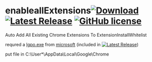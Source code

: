 # enableallExtensions[![Download](https://img.shields.io/github/downloads/myfreeer/enableallExtensions/total.svg)](https://github.com/myfreeer/enableallExtensions/releases)    [![Latest Release](https://img.shields.io/github/release/myfreeer/enableallExtensions.svg)](https://github.com/myfreeer/enableallExtensions/releases/latest)    [![GitHub license](https://img.shields.io/github/license/myfreeer/enableallExtensions.svg)](LICENSE) 
Auto Add All Existing Chrome Extensions To ExtensionInstallWhitelist

requred a [lgpo.exe](https://msdnshared.blob.core.windows.net/media/TNBlogsFS/prod.evol.blogs.technet.com/telligent.evolution.components.attachments/01/4062/00/00/03/65/94/11/LGPO.zip) from [microsoft](https://blogs.technet.microsoft.com/secguide/2016/01/21/lgpo-exe-local-group-policy-object-utility-v1-0/) (included in [![Latest Release](https://img.shields.io/github/release/myfreeer/enableallExtensions.svg)](https://github.com/myfreeer/enableallExtensions/releases/latest))



put file in C:\User\*\AppData\Local\Google\Chrome
